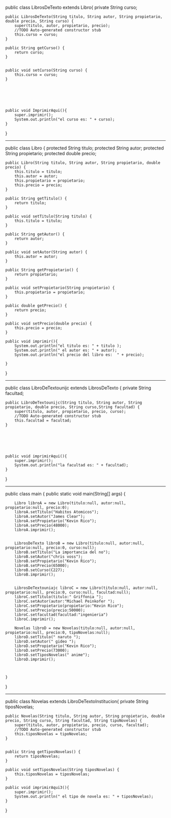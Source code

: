public class LibrosDeTexto extends Libro{
    private String curso;
    
    

    public LibrosDeTexto(String titulo, String autor, String propietario, double precio, String curso) {
        super(titulo, autor, propietario, precio);
        //TODO Auto-generated constructor stub
        this.curso = curso;
    }

    public String getCurso() {
        return curso;
    }
    
    
    public void setCurso(String curso) {
        this.curso = curso;
    }
    





    public void ImprimirAqui(){
        super.imprimir();
        System.out.println("el curso es: " + curso);
    }

}

-------------------------------------------------------------------------------

public class Libro {
    protected String titulo;
    protected String autor;
    protected String propietario;
    protected double precio;
    
    public Libro(String titulo, String autor, String propietario, double precio) {
        this.titulo = titulo;
        this.autor = autor;
        this.propietario = propietario;
        this.precio = precio;
    }

    public String getTitulo() {
        return titulo;
    }

    public void setTitulo(String titulo) {
        this.titulo = titulo;
    }

    public String getAutor() {
        return autor;
    }

    public void setAutor(String autor) {
        this.autor = autor;
    }

    public String getPropietario() {
        return propietario;
    }

    public void setPropietario(String propietario) {
        this.propietario = propietario;
    }

    public double getPrecio() {
        return precio;
    }

    public void setPrecio(double precio) {
        this.precio = precio;
    }

    public void imprimir(){
        System.out.println("el titulo es: " + titulo );
        System.out.println(" el autor es: " + autor);
        System.out.println("el precio del libro es:  " + precio);
        
    }
}

-------------------------------------------------------------------------

public class LibroDeTextounijc extends LibrosDeTexto {
    private String facultad;

    public LibroDeTextounijc(String titulo, String autor, String propietario, double precio, String curso,String facultad) {
        super(titulo, autor, propietario, precio, curso);
        //TODO Auto-generated constructor stub
        this.facultad = facultad;
    }




    
    
    public void imprimirAqui(){
        super.imprimir();
        System.out.println("la facultad es: " + facultad);
    }
}

-------------------------------------------------------------------------

public class main {
    public static void main(String[] args) {
        
        Libro libroA = new Libro(titulo:null, autor:null, propietario:null, precio:0);
        libroA.setTitulo("Habitos Atomicos");
        libroA.setAutor("James Clear");
        libroA.setPropietario("Kevin Rico");
        libroA.setPrecio(48000);
        libroA.imprimir();
        
            
        LibrosDeTexto libroB = new Libro(titulo:null, autor:null, propietario:null, precio:0, curso:null);
        libroB.setTitulo("La importancia del no");
        libroB.setAutor("chris voss");
        libroB.setPropietario("Kevin Rico");
        libroB.setPrecio(65000);
        libroB.setCurso(C227);
        libroB.imprimir();


        LibrosDeTextouniajc libroC = new Libro(titulo:null, autor:null, propietario:null, precio:0, curso:null, facultad:null);
        libroC.setTitulo(titulo:" Griffonia ");
        libroC.setAutor(autor:"Michael Peinkofer ");
        libroC.setPropietario(propietario:"Kevin Rico");
        libroC.setPrecio(precio:50000);
        libroC.setfacultad(facultad:"ingenieria")
        libroC.imprimir();

        Novelas libroD = new Novelas(titulo:null, autor:null, propietario:null, precio:0, tipoNovelas:null);
        libroD.setTitulo(" naruto ");
        libroD.setAutor(" gideo ");
        libroD.setPropietario("Kevin Rico");
        libroD.setPrecio(73000);
        libroD.setTiposNovelas(" anime");
        libroD.imprimir();



    }

}

-------------------------------------------------------------------------------------

public class Novelas  extends LibroDeTextoInstitucion{
    private String tiposNovelas;

    public Novelas(String titulo, String autor, String propietario, double precio, String curso, String facultad, String tipoNovelas) {
        super(titulo, autor, propietario, precio, curso, facultad);
        //TODO Auto-generated constructor stub
        this.tiposNovelas = tipoNovelas;
    }


    public String getTiposNovelas() {
        return tiposNovelas;
    }

    public void setTiposNovelas(String tiposNovelas) {
        this.tiposNovelas = tiposNovelas;
    }

    public void imprimirAqui3(){
        super.imprimir();
        System.out.println(" el tipo de novela es: " + tiposNovelas);
    }

}
